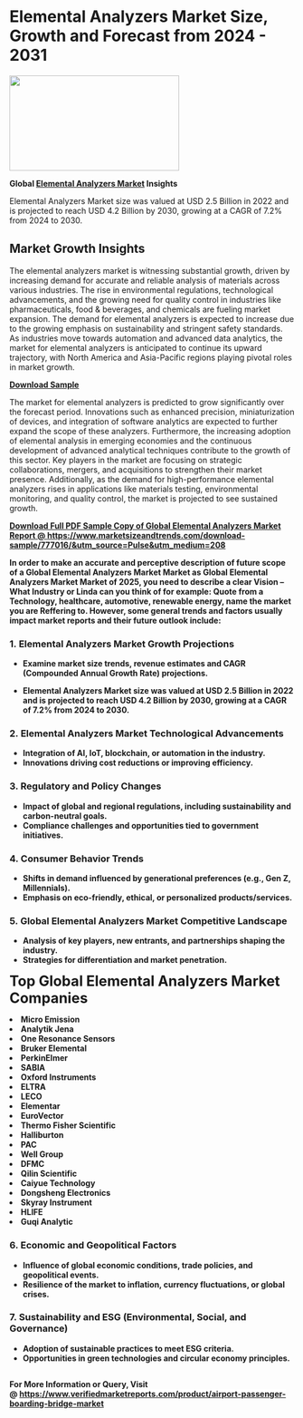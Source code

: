 <H1>Elemental Analyzers Market Size, Growth and Forecast from 2024 - 2031</H1><img class="aligncenter size-medium wp-image-584254" src="https://thirdeyenews.in/wp-content/uploads/2024/09/Global-Market-Research-300x168.jpeg" alt="" width="300" height="168" /><p><strong>Global&nbsp;<a href="https://www.marketsizeandtrends.com/download-sample/777016/&amp;utm_source=Pulse&amp;utm_medium=208">Elemental Analyzers Market</a> Insights</strong></p><p>Elemental Analyzers Market size was valued at USD 2.5 Billion in 2022 and is projected to reach USD 4.2 Billion by 2030, growing at a CAGR of 7.2% from 2024 to 2030.</p><p><h2>Market Growth Insights</h2> <p>The elemental analyzers market is witnessing substantial growth, driven by increasing demand for accurate and reliable analysis of materials across various industries. The rise in environmental regulations, technological advancements, and the growing need for quality control in industries like pharmaceuticals, food & beverages, and chemicals are fueling market expansion. The demand for elemental analyzers is expected to increase due to the growing emphasis on sustainability and stringent safety standards. As industries move towards automation and advanced data analytics, the market for elemental analyzers is anticipated to continue its upward trajectory, with North America and Asia-Pacific regions playing pivotal roles in market growth.</p> <p><strong><a href="sample-download-link">Download Sample</a></strong></p> <p>The market for elemental analyzers is predicted to grow significantly over the forecast period. Innovations such as enhanced precision, miniaturization of devices, and integration of software analytics are expected to further expand the scope of these analyzers. Furthermore, the increasing adoption of elemental analysis in emerging economies and the continuous development of advanced analytical techniques contribute to the growth of this sector. Key players in the market are focusing on strategic collaborations, mergers, and acquisitions to strengthen their market presence. Additionally, as the demand for high-performance elemental analyzers rises in applications like materials testing, environmental monitoring, and quality control, the market is projected to see sustained growth.</p> <p><strong><a href="get-more-link"></p><p><span class=""><strong>Download Full PDF Sample Copy of Global Elemental Analyzers Market Report</strong> @ <a href="https://www.marketsizeandtrends.com/download-sample/777016/&amp;utm_source=Pulse&amp;utm_medium=208" target="_blank">https://www.marketsizeandtrends.com/download-sample/777016/&amp;utm_source=Pulse&amp;utm_medium=208</a></span></p><p>In order to make an accurate and perceptive description of future scope of a Global&nbsp;Elemental Analyzers Market Market as Global&nbsp;Elemental Analyzers Market Market of 2025, you need to describe a clear Vision &ndash; What Industry or Linda can you think of for example: Quote from a Technology, healthcare, automotive, renewable energy, name the market you are Reffering to. However, some general trends and factors usually impact market reports and their future outlook include:</p><h3>1.&nbsp;<strong>Elemental Analyzers Market Growth Projections</strong></h3><ul><li>Examine market size trends, revenue estimates and CAGR (Compounded Annual Growth Rate) projections.</li><li><p>Elemental Analyzers Market size was valued at USD 2.5 Billion in 2022 and is projected to reach USD 4.2 Billion by 2030, growing at a CAGR of 7.2% from 2024 to 2030.</p></li></ul><h3>2.&nbsp;<strong>Elemental Analyzers Market Technological Advancements</strong></h3><ul><li>Integration of AI, IoT, blockchain, or automation in the industry.</li><li>Innovations driving cost reductions or improving efficiency.</li></ul><h3>3.&nbsp;<strong>Regulatory and Policy Changes</strong></h3><ul><li>Impact of global and regional regulations, including sustainability and carbon-neutral goals.</li><li>Compliance challenges and opportunities tied to government initiatives.</li></ul><h3>4.&nbsp;<strong>Consumer Behavior Trends</strong></h3><ul><li>Shifts in demand influenced by generational preferences (e.g., Gen Z, Millennials).</li><li>Emphasis on eco-friendly, ethical, or personalized products/services.</li></ul><h3>5.&nbsp;<strong>Global Elemental Analyzers Market Competitive Landscape</strong></h3><ul><li>Analysis of key players, new entrants, and partnerships shaping the industry.</li><li>Strategies for differentiation and market penetration.</li></ul><p data-pm-slice="1 1 []"><span style="color: inherit; font-family: inherit; font-size: 25px;">Top Global Elemental Analyzers Market Companies</span></p><div class="" data-test-id=""><p><li>Micro Emission</li><li> Analytik Jena</li><li> One Resonance Sensors</li><li> Bruker Elemental</li><li> PerkinElmer</li><li> SABIA</li><li> Oxford Instruments</li><li> ELTRA</li><li> LECO</li><li> Elementar</li><li> EuroVector</li><li> Thermo Fisher Scientific</li><li> Halliburton</li><li> PAC</li><li> Well Group</li><li> DFMC</li><li> Qilin Scientific</li><li> Caiyue Technology</li><li> Dongsheng Electronics</li><li> Skyray Instrument</li><li> HLIFE</li><li> Guqi Analytic</li></p></div><h3>6.&nbsp;<strong>Economic and Geopolitical Factors</strong></h3><ul><li>Influence of global economic conditions, trade policies, and geopolitical events.</li><li>Resilience of the market to inflation, currency fluctuations, or global crises.</li></ul><h3>7.&nbsp;<strong>Sustainability and ESG (Environmental, Social, and Governance)</strong></h3><ul><li>Adoption of sustainable practices to meet ESG criteria.</li><li>Opportunities in green technologies and circular economy principles.</li></ul><h2><strong style="font-size: 14px;">For More Information or Query, Visit @&nbsp;</strong><a style="background-color: #ffffff; font-size: 14px;" href="https://www.marketsizeandtrends.com/report/elemental-analyzers-market/" target="_blank">https://www.verifiedmarketreports.com/product/airport-passenger-boarding-bridge-market</a></h2>
